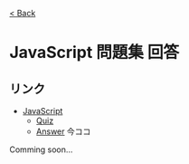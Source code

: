 [< Back](../)
# JavaScript 問題集 回答

## リンク

* [JavaScript](../)
    * [Quiz](../quiz/)
    * [Answer](./) 今ココ

Comming soon...